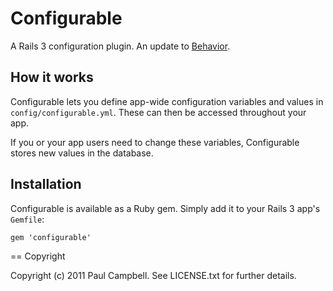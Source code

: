 # Configurable #

A Rails 3 configuration plugin. An update to [Behavior](http://github.com/paulca/behavior).

## How it works ##

Configurable lets you define app-wide configuration variables and values in `config/configurable.yml`. These can then be accessed throughout your app.

If you or your app users need to change these variables, Configurable stores new values in the database.

## Installation ##

Configurable is available as a Ruby gem. Simply add it to your Rails 3 app's `Gemfile`:

    gem 'configurable'



== Copyright

Copyright (c) 2011 Paul Campbell. See LICENSE.txt for
further details.

